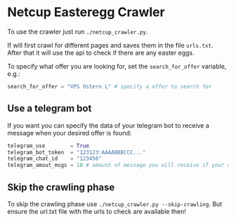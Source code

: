 # Netcup Easteregg Crawler
To use the crawler just run `./netcup_crawler.py`.

If will first crawl for different pages and saves them in the file `urls.txt`.
After that it will use the api to check if there are any easter eggs.

To specify what offer you are looking for, set the `search_for_offer` variable, e.g.:
```python
search_for_offer = "VPS Ostern L" # specify a offer to search for
```

## Use a telegram bot
If you want you can specify the data of your telegram bot to receive a message when your desired offer is found:
```python
telegram_use        = True
telegram_bot_token  = "123123:AAAABBBCCC..."
telegram_chat_id    = "123456"
telegram_amout_msgs = 10 # amount of message you will receive if your offer is found
```

## Skip the crawling phase
To skip the crawling phase use `./netcup_crawler.py --skip-crawling`. But ensure the url.txt file with the urls to check are available then!
